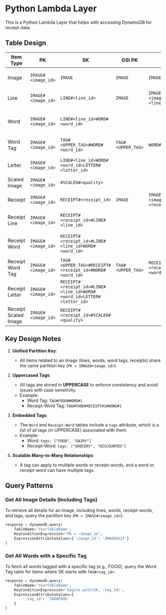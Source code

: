 # Python Lambda Layer

This is a Python Lambda Layer that helps with accessing DynamoDB for receipt data.

## Table Design

| Item Type            | PK                 | SK                                         | GSI PK  | GSI SK                | Attributes                                  |
| -------------------- | ------------------ | ------------------------------------------ | ------- | --------------------- | ------------------------------------------- |
| Image                | `IMAGE#<image_id>` | `IMAGE`                                    | `IMAGE` | `IMAGE#<image_id>`    | width, height, timestampAdded, s3Bucket, s3Key |
| Line                 | `IMAGE#<image_id>` | `LINE#<line_id>`                           | `IMAGE` | `IMAGE#<image_id>#LINE#<line_id>` | text, x, y, width, height, angle, confidence  |
| Word                 | `IMAGE#<image_id>` | `LINE#<line_id>WORD#<word_id>`             |         |                       | text, tags, x, y, width, height, angle, confidence |
| Word Tag             | `IMAGE#<image_id>` | `TAG#<UPPER_TAG>#WORD#<word_id>`           | `TAG#<UPPER_TAG>` | `WORD#<word_id>` | tag_name (always UPPERCASE)                   |
| Letter               | `IMAGE#<image_id>` | `LINE#<line_id>WORD#<word_id>LETTER#<letter_id>` |       |                       | text, x, y, width, height, angle, confidence  |
| Scaled Image         | `IMAGE#<image_id>` | `#SCALED#<quality>`                        |         |                       | timestampAdded, base64, quality              |
| Receipt              | `IMAGE#<image_id>` | `RECEIPT#<receipt_id>`                     | `IMAGE` | `IMAGE#<image_id>#RECEIPT#<receipt_id>` | timestampAdded, totalAmount, notes           |
| Receipt Line         | `IMAGE#<image_id>` | `RECEIPT#<receipt_id>#LINE#<line_id>`       |         |                       | text, x, y, width, height, angle, confidence |
| Receipt Word         | `IMAGE#<image_id>` | `RECEIPT#<receipt_id>#LINE#<line_id>WORD#<word_id>` |     |                       | text, tags, x, y, width, height, angle, confidence |
| Receipt Word Tag     | `IMAGE#<image_id>` | `TAG#<UPPER_TAG>#RECEIPT#<receipt_id>#WORD#<word_id>` | `TAG#<UPPER_TAG>` | `RECEIPT#<receipt_id>#WORD#<word_id>` | tag_name (always UPPERCASE) |
| Receipt Letter       | `IMAGE#<image_id>` | `RECEIPT#<receipt_id>#LINE#<line_id>WORD#<word_id>LETTER#<letter_id>` |  | | text, x, y, width, height, angle, confidence |
| Receipt Scaled Image | `IMAGE#<image_id>` | `RECEIPT#<receipt_id>#SCALED#<quality>`     |         |                       | timestampAdded, base64, quality              |

## Key Design Notes

1. **Unified Partition Key**:

   - All items related to an image (lines, words, word tags, receipts) share the same partition key (`PK = IMAGE#<image_id>`).

2. **Uppercased Tags**:

   - All tags are stored in **UPPERCASE** to enforce consistency and avoid issues with case sensitivity.
   - Example:
     - Word Tag: `TAG#FOOD#WORD#1`
     - Receipt-Word Tag: `TAG#FOOD#RECEIPT#1#WORD#1`

3. **Embedded Tags**:

   - The `Word` and `Receipt-Word` tables include a `tags` attribute, which is a list of all tags (in UPPERCASE) associated with them.
   - Example:
     - Word: `tags: ["FOOD", "DAIRY"]`
     - Receipt-Word: `tags: ["GROCERY", "DISCOUNTED"]`

4. **Scalable Many-to-Many Relationships**:
   - A tag can apply to multiple words or receipt-words, and a word or receipt-word can have multiple tags.

## Query Patterns

### Get All Image Details (Including Tags)

To retrieve all details for an image, including lines, words, receipt-words, and tags, query the partition key (`PK = IMAGE#<image_id>`):

```python
response = dynamodb.query(
    TableName='YourTableName',
    KeyConditionExpression='PK = :image_id',
    ExpressionAttributeValues={':image_id': 'IMAGE#123'}
)
```

### Get All Words with a Specific Tag

To fetch all words tagged with a specific tag (e.g., FOOD), query the Word Tag table for items where SK starts with `TAG#<tag_id>`:

```python
response = dynamodb.query(
    TableName='YourTableName',
    KeyConditionExpression='begins_with(SK, :tag_id)',
    ExpressionAttributeValues={
        ':tag_id': 'TAG#FOOD'
    }
)
```

